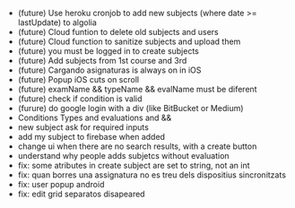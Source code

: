 - (future) Use heroku cronjob to add new subjects (where date >= lastUpdate) to algolia
- (future) Cloud funtion to delete old subjects and users
- (future) Cloud function to sanitize subjects and upload them
- (future) you must be logged in to create subjects
- (future) Add subjects from 1st course and 3rd
- (future) Cargando asignaturas is always on in iOS
- (future) Popup iOS cuts on scroll
- (future) examName && typeName && evalName must be diferent
- (future) check if condition is valid
- (furure) do google login with a div (like BitBucket or Medium)
- Conditions Types and evaluations and &&
- new subject ask for required inputs
- add my subject to firebase when added
- change ui when there are no search results, with a create button
- understand why people adds subjetcs without evaluation
- fix: some atributes in create subject are set to string, not an int
- fix: quan borres una assignatura no es treu dels dispositius sincronitzats
- fix: user popup android
- fix: edit grid separatos disapeared

